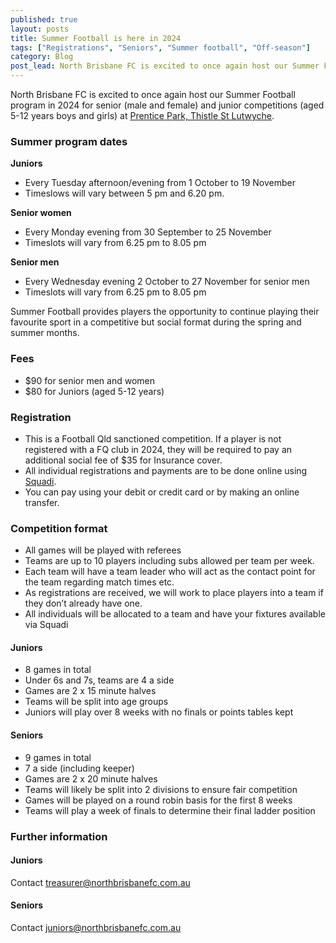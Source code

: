 ```yaml
---
published: true
layout: posts
title: Summer Football is here in 2024
tags: ["Registrations", "Seniors", "Summer football", "Off-season"]
category: Blog
post_lead: North Brisbane FC is excited to once again host our Summer Football program in 2024 for senior (male and female) and junior competitions (aged 5-12 years boys and girls).
---
```


North Brisbane FC is excited to once again host our Summer Football program in 2024 for senior (male and female) and junior competitions (aged 5-12 years boys and girls) at [Prentice Park, Thistle St Lutwyche](https://www.northbrisbanefc.com.au/about/location).

### Summer program dates

**Juniors**

- Every Tuesday afternoon/evening from 1 October to 19 November
- Timeslows will vary between 5 pm and 6.20 pm.

**Senior women**

- Every Monday evening from 30 September to 25 November
- Timeslots will vary from 6.25 pm to 8.05 pm

**Senior men**

- Every Wednesday evening 2 October to 27 November for senior men
- Timeslots will vary from 6.25 pm to 8.05 pm

Summer Football provides players the opportunity to continue playing their favourite sport in a competitive but social format during the spring and summer months.

### Fees

- $90 for senior men and women
- $80 for Juniors (aged 5-12 years)

### Registration

- This is a Football Qld sanctioned competition. If a player is not registered with a FQ club in 2024, they will be required to pay an additional social fee of $35 for Insurance cover.
- All individual registrations and payments are to be done online using [Squadi](https://registration.squadi.com/userRegistration?organisationId=358efd06-2dcb-4ae4-81a6-2c1d791dd875&competitionId=ac00d408-10b1-4a93-b3f2-4f7b38863ff8).
- You can pay using your debit or credit card or by making an online transfer.

### Competition format

- All games will be played with referees
- Teams are up to 10 players including subs allowed per team per week.
- Each team will have a team leader who will act as the contact point for the team regarding match times etc.
- As registrations are received, we will work to place players into a team if they don’t already have one.
- All individuals will be allocated to a team and have your fixtures available via Squadi
  
#### Juniors

- 8 games in total
- Under 6s and 7s, teams are 4 a side
- Games are 2 x 15 minute halves
- Teams will be split into age groups
- Juniors will play over 8 weeks with no finals or points tables kept
  
#### Seniors

- 9 games in total
- 7 a side (including keeper)
- Games are 2 x 20 minute halves
- Teams will likely be split into 2 divisions to ensure fair competition
- Games will be played on a round robin basis for the first 8 weeks
- Teams will play a week of finals to determine their final ladder position

### Further information

#### Juniors

Contact [treasurer@northbrisbanefc.com.au](mailto:treasurer@northbrisbanefc.com.au?subject=Summer%20Football)

#### Seniors

Contact [juniors@northbrisbanefc.com.au](mailto:juniors@northbrisbanefc.com.au?subject=Summer%20Football)
